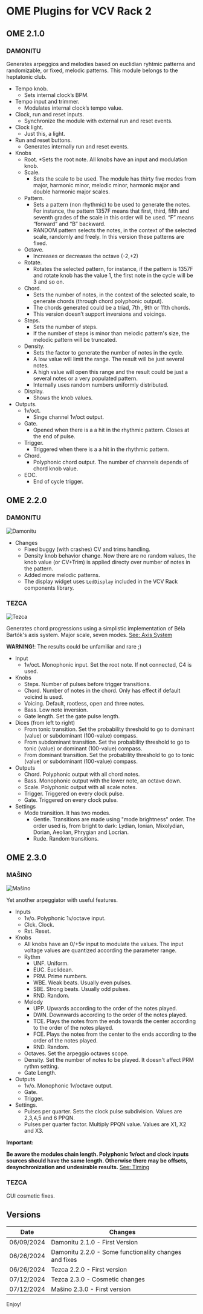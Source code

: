 # OME Plugins for VCV Rack 2

## OME 2.1.0
### DAMONITU

Generates arpeggios and melodies based on euclidian ryhtmic patterns and randomizable, or fixed, melodic patterns. This module belongs to the heptatonic club.

* Tempo knob. 
  * Sets internal clock’s BPM.
* Tempo input and trimmer. 
    * Modulates internal clock’s tempo value.
* Clock, run and reset inputs.
  * Synchronize the module with external run and reset events.
* Clock light.
  * Just this, a light.
* Run and reset buttons.
  * Generates internally run and reset events.
* Knobs
  * Root.
    *Sets the root note. All knobs have an input and modulation knob.
  * Scale.
    * Sets the scale to be used. The module has thirty five modes from major, harmonic minor, melodic minor, harmonic major and double harmonic major scales.
  * Pattern.
    * Sets a pattern (non rhythmic) to be used to generate the notes. For instance, the pattern 1357F means that first, third, fifth and seventh grades of the scale in this order will be used. “F” means “forward” and “B” backward. 
    * RANDOM pattern selects the notes, in the context of the selected scale, randomly and freely. In this version these patterns are fixed. 
  * Octave. 
    * Increases or decreases the octave (-2,+2)
  * Rotate.
    * Rotates the selected pattern, for instance, if the pattern is 1357F and rotate knob has the value 1, the first note in the cycle will be 3 and so on. 
  * Chord.
    * Sets the number of notes, in the context of the selected scale, to generate chords (through chord polyphonic output). 
    * The chords generated could be a triad, 7th , 9th or 11th chords.
    * This version doesn’t support inversions and voicings.
  * Steps.
    * Sets the number of steps. 
    * If the number of steps is minor than melodic pattern's size, the melodic pattern will be truncated.
  * Density.
    * Sets the factor to generate the number of notes in the cycle. 
    * A low value will limit the range. The result will be just several notes.
    * A high value will open this range and the result could be just a several notes or a very populated pattern.
    * Internally uses random numbers uniformly distributed.
  * Display.
    * Shows the knob values.
* Outputs.
  * 1v/oct. 
    * Singe channel 1v/oct output.
  * Gate. 
    * Opened when there is a a hit in the rhythmic pattern. Closes at the end of pulse.
  * Trigger. 
    * Triggered when there is a a hit in the rhythmic pattern.
  * Chord.
    * Polyphonic chord output. The number of channels depends of chord knob value.
  * EOC.
    * End of cycle trigger.
## OME 2.2.0
### DAMONITU
![Damonitu](Damonitu220.png?raw=true "Damonitu")
* Changes
  * Fixed buggy (with crashes) CV and trims handling.
  * Density knob behavior change. Now there are no random values, the knob value (or CV+Trim) is applied directy over number of notes in the pattern.
  * Added more melodic patterns.
  * The display widget uses <code>LedDisplay</code> included in the VCV Rack components library.
### TEZCA
![Tezca](Tezca220.png?raw=true "Tezca")

Generates chord progressions using a simplistic implementation of Béla Bartók's axis system. Major scale, seven modes. [See: Axis System](https://ib-aural.com/bartoks-axis-theory/)

**WARNING!**: The results could be unfamiliar and rare ;)

* Input
  * 1v/oct. Monophonic input. Set the root note. If not connected, C4 is used.
* Knobs
  * Steps. Number of pulses before trigger transitions.
  * Chord. Number of notes in the chord. Only has effect if default voicind is used.
  * Voicing. Default, rootless, open and three notes.
  * Bass. Low note inversion.
  * Gate length. Set the gate pulse length.
* Dices (from left to right)
  * From tonic transition. Set the probability threshold to go to dominant (value) or subdominant (100-value) compass.
  * From subdominant transition. Set the probability threshold to go to tonic (value) or dominant (100-value) compass.
  * From dominant transition. Set the probability threshold to go to tonic (value) or subdominant (100-value) compass.
* Outputs
  * Chord. Polyphonic output with all chord notes.
  * Bass. Monophonic output with the lower note, an octave down.
  * Scale. Polyphonic output with all scale notes.
  * Trigger. Triggered on every clock pulse.
  * Gate. Triggered on every clock pulse.
* Settings
  * Mode transition. It has two modes.
    * Gentle. Transitions are made using "mode brightness" order. The order used is, from bright to dark: Lydian, Ionian, Mixolydian, Dorian, Aeolian, Phrygian and Locrian.
    * Rude. Random transitions. 

## OME 2.3.0
### MAŜINO
![Maŝino](Masino230.png?raw=true "Tezca")

Yet another arpeggiator with useful features.
* Inputs
  * 1v/o. Polyphonic 1v/octave input.
  * Clck. Clock.
  * Rst. Reset.
* Knobs
  * All knobs have an 0/+5v input to modulate the values. The input voltage values are quantized according the parameter range. 
  * Rythm
    *  UNF. Uniform.
    *  EUC. Euclidean.
    *  PRM. Prime numbers.
    *  WBE. Weak beats. Usually even pulses.
    *  SBE. Strong beats. Usually odd pulses.
    *  RND. Random.
  * Melody
    * UPP. Upwards according to the order of the notes played.
    * DWN. Downwards according to the order of the notes played.
    * TCE. Plays the notes from the ends towards the center according to the order of the notes played.
    * FCE. Plays the notes from the center to the ends according to the order of the notes played.
    * RND. Random.
  * Octaves. Set the arpeggio octaves scope.
  * Density. Set the number of notes to be played. It doesn't affect PRM rythm setting. 
  * Gate Length. 
* Outputs
  * 1v/o. Monophonic 1v/octave output.
  * Gate.
  * Trigger.
* Settings.
  * Pulses per quarter. Sets the clock pulse subdivision. Values are 2,3,4,5 and 6 PPQN.
  * Pulses per quarter factor. Multiply PPQN value. Values are X1, X2 and X3.
 
**Important:**

**Be aware the modules chain length. Polyphonic 1v/oct and clock inputs sources should have the same length. Otherwise there may be offsets, desynchronization and undesirable results.** [See: Timing](https://vcvrack.com/manual/VoltageStandards#Timing
)
### TEZCA
GUI cosmetic fixes. 
## Versions

| Date  | Changes |
| ------------- | ------------- |
| 06/09/2024  | Damonitu 2.1.0 - First Version  |
| 06/26/2024  | Damonitu 2.2.0 - Some functionality changes and fixes  |
| 06/26/2024  | Tezca 2.2.0 - First version  |
| 07/12/2024  | Tezca 2.3.0 - Cosmetic changes  |
| 07/12/2024  | Maŝino 2.3.0 - First version  |


Enjoy!

 

